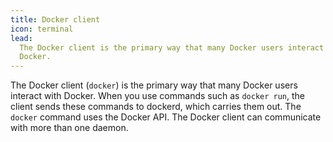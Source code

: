 ```yaml
---
title: Docker client
icon: terminal
lead:
  The Docker client is the primary way that many Docker users interact with
  Docker.
---
```


The Docker client (`docker`) is the primary way that many Docker users interact
with Docker. When you use commands such as `docker run`, the client sends these
commands to dockerd, which carries them out. The `docker` command uses the
Docker API. The Docker client can communicate with more than one daemon.
